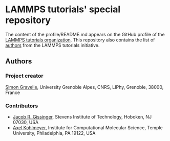 <!--
WARNING: DO NOT MODIFY DIRECTLY THE README.md!
This README.md file was assembled using the sed command from the files listed in
"files.txt". See the script in "generateREADME.sh". To modify the content of 
the  README.md, modify the files listed in
"files.txt", or add a new file to the list in "files.txt".
-->

# LAMMPS tutorials' special repository

The content of the profile/README.md appears on the GitHub profile of the
[LAMMPS tutorials organization](https://github.com/lammpstutorials).
This repository also contains the list of [authors](AUTHORS.md) from the
LAMMPS tutorials initiative.

## Authors

### Project creator

[Simon Gravelle](https://github.com/simongravelle), University Grenoble Alpes, CNRS, LIPhy, Grenoble, 38000, France

### Contributors

- [Jacob R. Gissinger](https://www.stevens.edu/profile/jgissing), Stevens Institute of Technology, Hoboken, NJ 07030, USA
- [Axel Kohlmeyer](https://sites.google.com/site/akohlmey), Institute for Computational Molecular Science, Temple University, Philadelphia, PA 19122, USA


